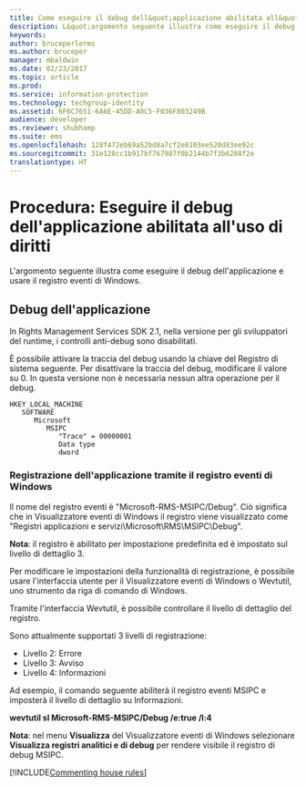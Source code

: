 ```yaml
---
title: Come eseguire il debug dell&quot;applicazione abilitata all&quot;uso di diritti | Azure RMS
description: L&quot;argomento seguente illustra come eseguire il debug dell&quot;applicazione e usare il registro eventi di Windows.
keywords: 
author: bruceperlerms
ms.author: bruceper
manager: mbaldwin
ms.date: 02/23/2017
ms.topic: article
ms.prod: 
ms.service: information-protection
ms.technology: techgroup-identity
ms.assetid: 6F6C7651-6A6E-45DD-A0C5-F036F803249B
audience: developer
ms.reviewer: shubhamp
ms.suite: ems
ms.openlocfilehash: 128f472eb69a52bd8a7cf2e8103ee520d83ee92c
ms.sourcegitcommit: 31e128cc1b917bf767987f0b2144b7f3b6288f2e
translationtype: HT
---
```

# <a name="how-to-debug-a-rights-enabled-application"></a>Procedura: Eseguire il debug dell'applicazione abilitata all'uso di diritti

L'argomento seguente illustra come eseguire il debug dell'applicazione e usare il registro eventi di Windows.

## <a name="debugging-your-application"></a>Debug dell'applicazione

In Rights Management Services SDK 2.1, nella versione per gli sviluppatori del runtime, i controlli anti-debug sono disabilitati.

È possibile attivare la traccia del debug usando la chiave del Registro di sistema seguente. Per disattivare la traccia del debug, modificare il valore su 0. In questa versione non è necessaria nessun altra operazione per il debug.


```
HKEY_LOCAL_MACHINE
   SOFTWARE
      Microsoft
         MSIPC
            "Trace" = 00000001
            Data type
            dword
```

### <a name="application-logging-by-using-the-windows-event-log"></a>Registrazione dell'applicazione tramite il registro eventi di Windows

Il nome del registro eventi è "Microsoft-RMS-MSIPC/Debug". Ciò significa che in Visualizzatore eventi di Windows il registro viene visualizzato come "Registri applicazioni e servizi\\Microsoft\\RMS\\MSIPC\\Debug".

**Nota**: il registro è abilitato per impostazione predefinita ed è impostato sul livello di dettaglio 3.

 

Per modificare le impostazioni della funzionalità di registrazione, è possibile usare l'interfaccia utente per il Visualizzatore eventi di Windows o Wevtutil, uno strumento da riga di comando di Windows.

Tramite l'interfaccia Wevtutil, è possibile controllare il livello di dettaglio del registro.

Sono attualmente supportati 3 livelli di registrazione:

-   Livello 2: Errore
-   Livello 3: Avviso
-   Livello 4: Informazioni

Ad esempio, il comando seguente abiliterà il registro eventi MSIPC e imposterà il livello di dettaglio su Informazioni.

**wevtutil sl Microsoft-RMS-MSIPC/Debug /e:true /l:4**

**Nota**: nel menu **Visualizza** del Visualizzatore eventi di Windows selezionare **Visualizza registri analitici e di debug** per rendere visibile il registro di debug MSIPC.

[!INCLUDE[Commenting house rules](../includes/houserules.md)]
